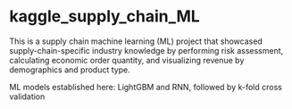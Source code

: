 # kaggle_supply_chain_ML

This is a supply chain machine learning (ML) project that showcased supply-chain-specific industry knowledge by performing risk assessment, calculating economic order quantity, and visualizing revenue by demographics and product type. 

ML models established here: LightGBM and RNN, followed by k-fold cross validation
